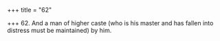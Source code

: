 +++
title = "62"

+++
62. And a man of higher caste (who is his master and has fallen into distress must be maintained) by him.
